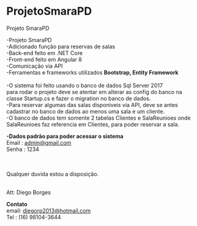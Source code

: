 # ProjetoSmaraPD
Projeto SmaraPD

-Projeto SmaraPD <BR>
-Adicionado função para reservas de salas <br>
-Back-end feito em .NET Core <br>
-Front-end feito em Angular 8 <br>
-Comunicação via API <br>
-Ferramentas e frameworks utilizados <strong>Bootstrap, Entity Framework</strong> <br>        
-O sistema foi feito usando o banco de dados Sql Server 2017 <br>
para rodar o projeto deve se atentar em alterar as config do banco na classe Startup.cs e fazer o migration no banco de dados. <br>
-Para reservar algumas das salas disponiveis via API, deve se antes cadastrar no banco de dados ao menos uma sala e um cliente. <br>
-O banco de dados tem somente 2 tabelas Clientes e SalaReunioes onde SalaReunioes faz referencia em Clientes, para poder reservar a sala. <br>

<strong>-Dados padrão para poder acessar o sistema</strong><br>
Email : admin@gmail.com <br>
Senha : 1234 <br> </strong> <br> <br>
        
Qualquer duvida estou a disposição. <br><br>

Att: Diego Borges  <br>

<strong>Contato</strong> <br>
email: diegorp2013@hotmail.com <br>
Tel : (16) 98104-3644
        
